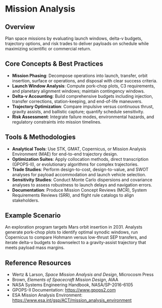# Mission Analysis

## Overview

Plan space missions by evaluating launch windows, delta-v budgets, trajectory
options, and risk trades to deliver payloads on schedule while maximizing
scientific or commercial return.

## Core Concepts & Best Practices

- **Mission Phasing**: Decompose operations into launch, transfer, orbit
  insertion, surface or operations, and disposal with clear success criteria.
- **Launch Window Analysis**: Compute pork-chop plots, C3 requirements, and
  planetary alignment windows; maintain contingency windows.
- **Delta-v Accounting**: Build comprehensive budgets including injection,
  transfer corrections, station-keeping, and end-of-life maneuvers.
- **Trajectory Optimization**: Compare impulsive versus continuous thrust,
  gravity assists, and ballistic capture; quantify schedule sensitivity.
- **Risk Assessment**: Integrate failure modes, environmental hazards, and
  regulatory constraints into mission timelines.

## Tools & Methodologies

- **Analytical Tools**: Use STK, GMAT, Copernicus, or Mission Analysis
  Environment (MAE) for end-to-end trajectory design.
- **Optimization Suites**: Apply collocation methods, direct transcription
  (GPOPS-II), or evolutionary algorithms for complex trajectories.
- **Trade Studies**: Perform design-to-cost, design-to-value, and SWOT analyses
  for payload accommodation and launch vehicle selection.
- **Sensitivity Studies**: Conduct Monte Carlo dispersions and covariance
  analyses to assess robustness to launch delays and navigation errors.
- **Documentation**: Produce Mission Concept Reviews (MCR), System Requirements
  Reviews (SRR), and flight rule catalogs to align stakeholders.

## Example Scenario

An exploration program targets Mars orbit insertion in 2031. Analysts generate
pork-chop plots to identify optimal synodic windows, run Copernicus to compare
Hohmann versus low-thrust SEP transfers, and iterate delta-v budgets to
downselect to a gravity-assist trajectory that meets payload mass margins.

## Reference Resources

- Wertz & Larson, *Space Mission Analysis and Design*, Microcosm Press
- Brown, *Elements of Spacecraft Mission Design*, AIAA
- NASA Systems Engineering Handbook, NASA/SP-2016-6105
- GPOPS-II Documentation: <https://www.gpops2.com>
- ESA Mission Analysis Environment:
  <https://www.esa.int/gsp/ACT/mission_analysis_environment>
